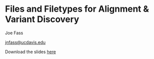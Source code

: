 Files and Filetypes for Alignment & Variant Discovery
=========================================================

Joe Fass

jnfass@ucdavis.edu


Download the slides [here](Filetypes.pdf)



 
